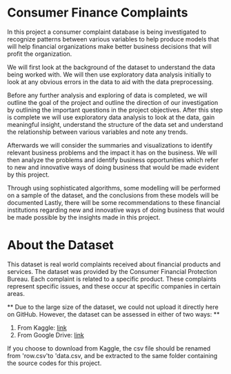 # Consumer Finance Complaints

In this project a consumer complaint database is being investigated to recognize patterns between 
various variables to help produce models that will help financial organizations make better business 
decisions that will profit the organization. 

We will first look at the background of the dataset to understand the data being worked with. We 
will then use exploratory data analysis initially to look at any obvious errors in the data to aid with 
the data preprocessing.

Before any further analysis and exploring of data is completed, we will outline the goal of the project 
and outline the direction of our investigation by outlining the important questions in the project 
objectives.
After this step is complete we will use exploratory data analysis to look at the data, gain meaningful 
insight, understand the structure of the data set and understand the relationship between various 
variables and note any trends.

Afterwards we will consider the summaries and visualizations to identify relevant business problems 
and the impact it has on the business. We will then analyze the problems and identify business 
opportunities which refer to new and innovative ways of doing business that would be made evident 
by this project.

Through using sophisticated algorithms, some modelling will be performed on a sample of the 
dataset, and the conclusions from these models will be documented
Lastly, there will be some recommendations to these financial institutions regarding new and 
innovative ways of doing business that would be made possible by the insights made in this project.

# About the Dataset
This dataset is real world complaints received about financial products and services. 
The dataset was provided by the Consumer Financial Protection Bureau.
Each complaint is related to a specific product. These complaints represent specific issues, and these occur at 
specific companies in certain areas. 

** Due to the large size of the dataset, we could not upload it directly here on GitHub. However, the dataset can be assessed in either of two ways: **
1. From Kaggle: [link](https://www.kaggle.com/datasets/selener/consumer-complaint-database)
2. From Google Drive: [link](https://drive.google.com/file/d/1eWgKtoQExzLzfy1dYm8T8LrHfvAGXVkj/view?usp=share_link)

If you choose to download from Kaggle, the csv file should be renamed from 'row.csv'to 'data.csv, and be extracted to the same folder containing the source codes for this project.
